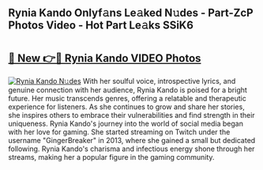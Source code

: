 ## Rynia Kando Onlyf𝚊ns Le𝚊ked N𝚞des - Part-ZcP Photos Video - Hot Part Le𝚊ks SSiK6

# <h2><a href="http://ac44322.deff.icu/?id=Rynia+Kando">🔗 New 👉🔴 Rynia Kando VIDEO Photos</a></h2>

[![Rynia Kando N𝚞des](https://i.imgur.com/rIISA9y.gif)](http://ac44322.deff.icu/?id=Rynia+Kando)
With her soulful voice, introspective lyrics, and genuine connection with her audience, Rynia Kando is poised for a bright future. Her music transcends genres, offering a relatable and therapeutic experience for listeners. As she continues to grow and share her stories, she inspires others to embrace their vulnerabilities and find strength in their uniqueness. Rynia Kando's journey into the world of social media began with her love for gaming. She started streaming on Twitch under the username "GingerBreaker" in 2013, where she gained a small but dedicated following. Rynia Kando's charisma and infectious energy shone through her streams, making her a popular figure in the gaming community.
